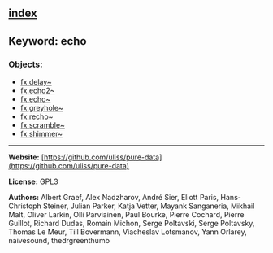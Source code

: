 [index](../index.html)
---

## Keyword: echo

### Objects:
* [fx.delay~](../fx.delay~.html)
* [fx.echo2~](../fx.echo2~.html)
* [fx.echo~](../fx.echo~.html)
* [fx.greyhole~](../fx.greyhole~.html)
* [fx.recho~](../fx.recho~.html)
* [fx.scramble~](../fx.scramble~.html)
* [fx.shimmer~](../fx.shimmer~.html)

---
**Website:** [https://github.com/uliss/pure-data](https://github.com/uliss/pure-data)

**License:** GPL3

**Authors:** Albert Graef, Alex Nadzharov, André Sier, Eliott Paris, Hans-Christoph Steiner, Julian Parker, Katja Vetter, Mayank Sanganeria, Mikhail Malt, Oliver Larkin, Olli Parviainen, Paul Bourke, Pierre Cochard, Pierre Guillot, Richard Dudas, Romain Michon, Serge Poltavski, Serge Poltavsky, Thomas Le Meur, Till Bovermann, Viacheslav Lotsmanov, Yann Orlarey, naivesound, thedrgreenthumb
